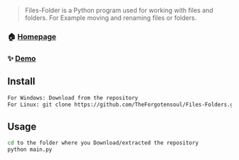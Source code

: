 

> Files-Folder is a Python program used for working with files and folders. For Example moving and renaming files or folders.

### 🏠 [Homepage](https://github.com/TheForgotensoul/Files-Folders)

### ✨ [Demo](https://github.com/TheForgotensoul/Files-Folders/blob/master/README.md)

## Install

```sh
For Windows: Download from the repository
For Linux: git clone https://github.com/TheForgotensoul/Files-Folders.git
```

## Usage

```sh
cd to the folder where you Download/extracted the repository
python main.py
```
